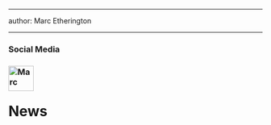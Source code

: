 
---
author: Marc Etherington

---
<h3>Social Media</h3>

[<h3><img src="https://about.twitter.com/content/dam/about-twitter/x/brand-toolkit/logo-black.png.twimg.1920.png" alt="Marc" width="50" height="auto" style="float:left"></h3>](https://twitter.com/m_k_etherington)

<br>
<br>

<h1>News</h1>



